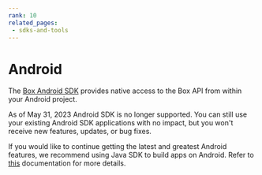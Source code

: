 ```yaml
---
rank: 10
related_pages:
 - sdks-and-tools
---
```


# Android

The [Box Android SDK][android-sdk] provides native access to the Box API from
within your Android project.

<Message type='warning'>
As of May 31, 2023 Android SDK is no
longer supported.
You can still use your
existing Android SDK applications with no impact,
but you won't receive new features,
updates, or bug fixes.

If you would like to continue getting
the latest and greatest Android features,
we recommend using Java SDK to build apps on Android.
Refer to [this][android-docs] documentation for more details.
</Message>

[android-sdk]: https://github.com/box/box-android-sdk
[android-docs]: https://github.com/box/box-java-sdk/blob/main/doc/android.md
